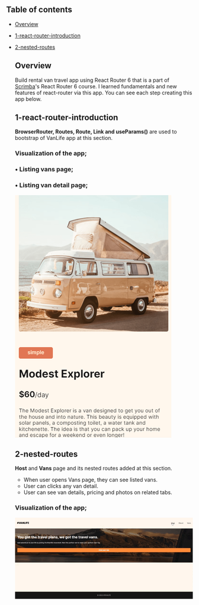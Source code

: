 ## Table of contents

- [Overview](#overview)
- [1-react-router-introduction](#1-react-router-introduction)
- [2-nested-routes](#2-nested-routes)

  
  ## Overview

  Build rental van travel app using React Router 6 that is a part of [Scrimba](https://scrimba.com/learn/reactrouter6)'s React Router 6 course. I learned fundamentals and new features of react-router via this app.
  You can see each step creating this app below.

  ## 1-react-router-introduction
  **BrowserRouter, Routes, Route, Link and useParams()** are used to bootstrap of VanLife app at this section.

  ### Visualization of the app;
  ### • Listing vans page;


  
  ### • Listing van detail page;
  ![image](./1-react-router-introduction/list-detail.png)


  ## 2-nested-routes
  **Host** and **Vans** page and its nested routes added at this section. 
    - When user opens Vans page, they can see listed vans.
    - User can clicks any van detail.
    - User can see van details, pricing and photos on related tabs.

  ### Visualization of the app;
  ![image](./2-nested-routes/2-nested-routes.gif)
